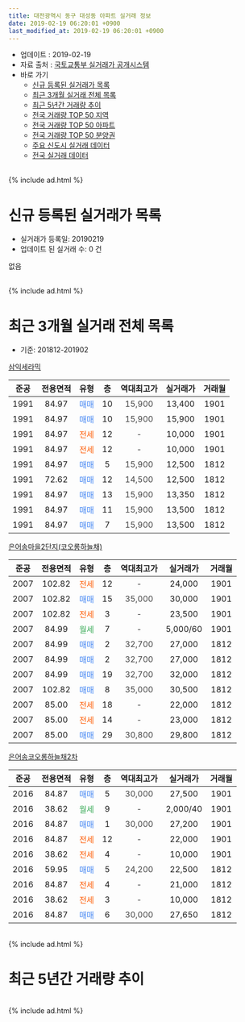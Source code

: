 ```yaml
---
title: 대전광역시 동구 대성동 아파트 실거래 정보
date: 2019-02-19 06:20:01 +0900
last_modified_at: 2019-02-19 06:20:01 +0900
---
```


* 업데이트 : 2019-02-19
* 자료 출처 : [국토교통부 실거래가 공개시스템](http://rt.molit.go.kr)
* 바로 가기
    * [신규 등록된 실거래가 목록](#신규-등록된-실거래가-목록)
    * [최근 3개월 실거래 전체 목록](#최근-3개월-실거래-전체-목록)
    * [최근 5년간 거래량 추이](#최근-5년간-거래량-추이)
    * [전국 거래량 TOP 50 지역](https://ayogom.github.io/apt-trade-info/최근-3개월-전국에서-가장-거래가-많이-발생한-지역)
    * [전국 거래량 TOP 50 아파트](https://ayogom.github.io/apt-trade-info/최근-3개월-전국에서-가장-거래가-많이-발생한-아파트)
    * [전국 거래량 TOP 50 분양권](https://ayogom.github.io/apt-trade-info/최근-3개월-전국에서-가장-거래가-많이-발생한-분양권)
    * [주요 신도시 실거래 데이터](https://ayogom.github.io/apt-trade-info/주요-신도시)
    * [전국 실거래 데이터](https://ayogom.github.io/apt-trade-info/전국)
<br>
{% include ad.html %}
<br>

# 신규 등록된 실거래가 목록
* 실거래가 등록일: 20190219
* 업데이트 된 실거래 수: 0 건

없음

<br>
{% include ad.html %}
<br>

# 최근 3개월 실거래 전체 목록
* 기준: 201812-201902


[삼익세라믹](https://search.naver.com/search.naver?query=%EB%8C%80%EC%A0%84%EA%B4%91%EC%97%AD%EC%8B%9C+%EB%8F%99%EA%B5%AC+%EB%8C%80%EC%84%B1%EB%8F%99+%EC%82%BC%EC%9D%B5%EC%84%B8%EB%9D%BC%EB%AF%B9)

|준공|전용면적|유형|층|역대최고가|실거래가|거래월|
|:---:|:---:|:---:|:---:|:---:|:---:|:---:|
|1991|84.97|<span style="color:#4285f3">매매</span>|10|<span style="color:#444444">15,900</span>|13,400|1901|
|1991|84.97|<span style="color:#4285f3">매매</span>|10|<span style="color:#444444">15,900</span>|15,900|1901|
|1991|84.97|<span style="color:#ff5a00">전세</span>|12|<span style="color:#444444">-</span>|10,000|1901|
|1991|84.97|<span style="color:#ff5a00">전세</span>|12|<span style="color:#444444">-</span>|10,000|1901|
|1991|84.97|<span style="color:#4285f3">매매</span>|5|<span style="color:#444444">15,900</span>|12,500|1812|
|1991|72.62|<span style="color:#4285f3">매매</span>|12|<span style="color:#444444">14,500</span>|12,500|1812|
|1991|84.97|<span style="color:#4285f3">매매</span>|13|<span style="color:#444444">15,900</span>|13,350|1812|
|1991|84.97|<span style="color:#4285f3">매매</span>|11|<span style="color:#444444">15,900</span>|13,500|1812|
|1991|84.97|<span style="color:#4285f3">매매</span>|7|<span style="color:#444444">15,900</span>|13,500|1812|

[은어송마을2단지(코오롱하늘채)](https://search.naver.com/search.naver?query=%EB%8C%80%EC%A0%84%EA%B4%91%EC%97%AD%EC%8B%9C+%EB%8F%99%EA%B5%AC+%EB%8C%80%EC%84%B1%EB%8F%99+%EC%9D%80%EC%96%B4%EC%86%A1%EB%A7%88%EC%9D%842%EB%8B%A8%EC%A7%80%28%EC%BD%94%EC%98%A4%EB%A1%B1%ED%95%98%EB%8A%98%EC%B1%84%29)

|준공|전용면적|유형|층|역대최고가|실거래가|거래월|
|:---:|:---:|:---:|:---:|:---:|:---:|:---:|
|2007|102.82|<span style="color:#ff5a00">전세</span>|12|<span style="color:#444444">-</span>|24,000|1901|
|2007|102.82|<span style="color:#4285f3">매매</span>|15|<span style="color:#444444">35,000</span>|30,000|1901|
|2007|102.82|<span style="color:#ff5a00">전세</span>|3|<span style="color:#444444">-</span>|23,500|1901|
|2007|84.99|<span style="color:#34a853">월세</span>|7|<span style="color:#444444">-</span>|5,000/60|1901|
|2007|84.99|<span style="color:#4285f3">매매</span>|2|<span style="color:#444444">32,700</span>|27,000|1812|
|2007|84.99|<span style="color:#4285f3">매매</span>|2|<span style="color:#444444">32,700</span>|27,000|1812|
|2007|84.99|<span style="color:#4285f3">매매</span>|19|<span style="color:#444444">32,700</span>|32,000|1812|
|2007|102.82|<span style="color:#4285f3">매매</span>|8|<span style="color:#444444">35,000</span>|30,500|1812|
|2007|85.00|<span style="color:#ff5a00">전세</span>|18|<span style="color:#444444">-</span>|22,000|1812|
|2007|85.00|<span style="color:#ff5a00">전세</span>|14|<span style="color:#444444">-</span>|23,000|1812|
|2007|85.00|<span style="color:#4285f3">매매</span>|29|<span style="color:#444444">30,800</span>|29,800|1812|

[은어송코오롱하늘채2차](https://search.naver.com/search.naver?query=%EB%8C%80%EC%A0%84%EA%B4%91%EC%97%AD%EC%8B%9C+%EB%8F%99%EA%B5%AC+%EB%8C%80%EC%84%B1%EB%8F%99+%EC%9D%80%EC%96%B4%EC%86%A1%EC%BD%94%EC%98%A4%EB%A1%B1%ED%95%98%EB%8A%98%EC%B1%842%EC%B0%A8)

|준공|전용면적|유형|층|역대최고가|실거래가|거래월|
|:---:|:---:|:---:|:---:|:---:|:---:|:---:|
|2016|84.87|<span style="color:#4285f3">매매</span>|5|<span style="color:#444444">30,000</span>|27,500|1901|
|2016|38.62|<span style="color:#34a853">월세</span>|9|<span style="color:#444444">-</span>|2,000/40|1901|
|2016|84.87|<span style="color:#4285f3">매매</span>|1|<span style="color:#444444">30,000</span>|27,200|1901|
|2016|84.87|<span style="color:#ff5a00">전세</span>|12|<span style="color:#444444">-</span>|22,000|1901|
|2016|38.62|<span style="color:#ff5a00">전세</span>|4|<span style="color:#444444">-</span>|10,000|1901|
|2016|59.95|<span style="color:#4285f3">매매</span>|5|<span style="color:#444444">24,200</span>|22,500|1812|
|2016|84.87|<span style="color:#ff5a00">전세</span>|4|<span style="color:#444444">-</span>|21,000|1812|
|2016|38.62|<span style="color:#ff5a00">전세</span>|3|<span style="color:#444444">-</span>|10,000|1812|
|2016|84.87|<span style="color:#4285f3">매매</span>|6|<span style="color:#444444">30,000</span>|27,650|1812|


<br>
{% include ad.html %}
<br>

# 최근 5년간 거래량 추이


<div style="width:100%;">
    <canvas id="deal_progress" height="200"></canvas>
</div>

<script>
new Chart(document.getElementById("deal_progress"), {
    type: 'line',
    data: {
        labels: ['201402','201403','201404','201405','201406','201407','201408','201409','201410','201411','201412','201501','201502','201503','201504','201505','201506','201507','201508','201509','201510','201511','201512','201601','201602','201603','201604','201605','201606','201607','201608','201609','201610','201611','201612','201701','201702','201703','201704','201705','201706','201707','201708','201709','201710','201711','201712','201801','201802','201803','201804','201805','201806','201807','201808','201809','201810','201811','201812','201901','201902'],
        datasets: [{
            label: '매매',
            pointRadius: 1,
            data: [14, 13, 6, 5, 14, 14, 18, 14, 24, 15, 10, 16, 15, 17, 12, 11, 9, 10, 9, 11, 11, 12, 12, 12, 13, 13, 9, 8, 9, 9, 11, 13, 19, 20, 10, 5, 16, 13, 10, 11, 9, 13, 5, 11, 13, 6, 7, 6, 14, 12, 8, 7, 4, 4, 7, 10, 13, 8, 12, 5, 0],
            borderColor: "rgba(255, 201, 14, 1)",
            backgroundColor: "rgba(255, 201, 14, 0.5)",
            fill: false,
            lineTension: 0
        },{
            label: '전월세',
            pointRadius: 1,
            data: [3, 7, 4, 5, 4, 3, 3, 6, 4, 5, 6, 8, 8, 4, 6, 2, 9, 2, 4, 2, 5, 6, 2, 4, 10, 4, 3, 6, 5, 8, 15, 15, 28, 19, 18, 8, 14, 5, 6, 3, 1, 7, 7, 4, 3, 7, 3, 5, 7, 3, 3, 2, 3, 3, 2, 6, 10, 10, 4, 8, 0],
            borderColor: "rgba(0, 141, 185, 1)",
            backgroundColor: "rgba(0, 141, 185, 0.5)",
            fill: false,
            lineTension: 0
        }
        ]
    },
    options: {
        responsive: true,
        title: {
            display: false
        },
        tooltips: {
            mode: 'index',
            intersect: false
        },
        hover: {
            mode: 'nearest',
            intersect: true
        },
        scales: {
            xAxes: [{
                display: true,
                scaleLabel: {
                    display: true,
                    labelString: '년/월'
                }
            }],
            yAxes: [{
                display: true,
                ticks: {
                    suggestedMin: 0,
                },
                scaleLabel: {
                    display: true,
                    labelString: '실거래 수'
                }
            }]
        }
    }
});

</script>


<br>
{% include ad.html %}
<br>

